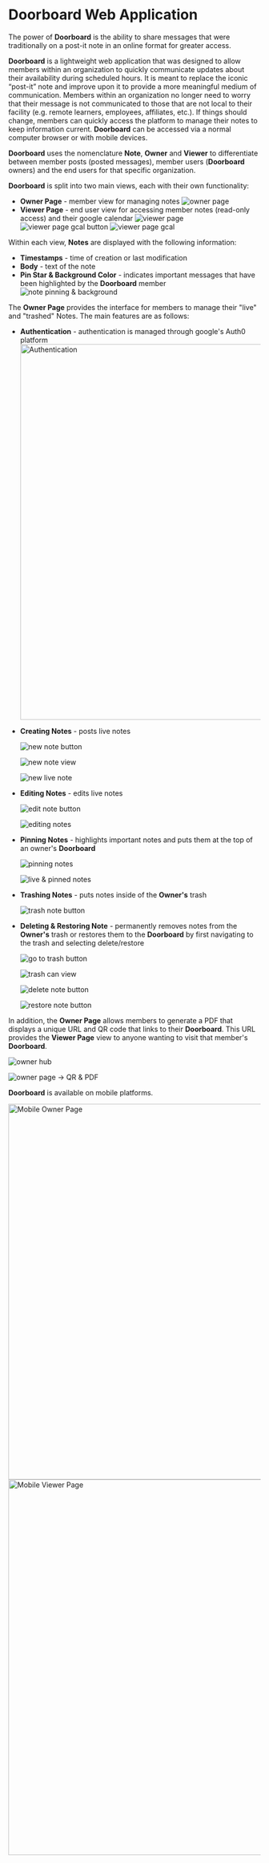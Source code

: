 # Doorboard Web Application

The power of **Doorboard** is the ability to share messages that were traditionally on a post-it note in an online format for greater access.

**Doorboard** is a lightweight web application that was designed to allow members within an organization to quickly communicate updates about their availability during scheduled hours. It is meant to replace the iconic “post-it” note and improve upon it to provide a more meaningful medium of communication. Members within an organization no longer need to worry that their message is not communicated to those that are not local to their facility (e.g. remote learners, employees, affiliates, etc.). If things should change, members can quickly access the platform to manage their notes to keep information current. **Doorboard** can be accessed via a normal computer browser or with mobile devices.

**Doorboard** uses the nomenclature **Note**, **Owner** and **Viewer** to differentiate between member posts (posted messages), member users (**Doorboard** owners) and the end users for that specific organization.

**Doorboard** is split into two main views, each with their own functionality:
- **Owner Page** - member view for managing notes
  ![owner page](doorboard_pamphlet_images/Doorboard%20Owner%20Page.png)
- **Viewer Page** - end user view for accessing member notes (read-only access) and their google calendar
  ![viewer page](doorboard_pamphlet_images/Doorboard%20Viewer%20Page.png)
  ![viewer page gcal button](doorboard_pamphlet_images/Doorboard%20g-cal%20button.png)
  ![viewer page gcal](doorboard_pamphlet_images/Doorboard%20-%20Gcal%20view.png)

Within each view, **Notes** are displayed with the following information:
- **Timestamps** - time of creation or last modification
- **Body** - text of the note
- **Pin Star & Background Color** - indicates important messages that have been highlighted by the **Doorboard** member
  ![note pinning & background](doorboard_pamphlet_images/Doorboard%20posted%20notes.png)

The **Owner Page** provides the interface for members to manage their "live" and "trashed" Notes. The main features are as follows:
- **Authentication** - authentication is managed through google's Auth0 platform
  <img src="/doorboard_pamphlet_images/Doorboard%20Auth0%20Login.png" alt="Authentication" width = "520" height = "750"/>

- **Creating Notes** - posts live notes

  ![new note button](doorboard_pamphlet_images/Doorboard%20Add%20Note%20Button.png)

  ![new note view](doorboard_pamphlet_images/Doorboard%20New%20Note%20View.png)

  ![new live note](doorboard_pamphlet_images/Doorboard%20Live%20Note.png)

- **Editing Notes** - edits live notes

  ![edit note button](doorboard_pamphlet_images/Doorboard%20Edit%20Note%20Button.png)

  ![editing notes](doorboard_pamphlet_images/Doorboard%20Edit%20Note%20View.png)

- **Pinning Notes** - highlights important notes and puts them at the top of an owner's **Doorboard**

  ![pinning notes](doorboard_pamphlet_images/Doorboard%20%20Pin%20Note%20Button.png)

  ![live & pinned notes](doorboard_pamphlet_images/Doorboard%20Live%20&%20Pinned%20Notes.png)

- **Trashing Notes** - puts notes inside of the **Owner's** trash

  ![trash note button](doorboard_pamphlet_images/Doorboard%20Move%20Note%20to%20Trash%20Button.png)

- **Deleting & Restoring Note** - permanently removes notes from the **Owner's** trash or restores them to the **Doorboard** by first navigating to the trash and selecting delete/restore

  ![go to trash button](doorboard_pamphlet_images/Doorboard%20Trash%20Can%20Button.png)

  ![trash can view](doorboard_pamphlet_images/Doorboard%20Trash%20Can%20View.png)

  ![delete note button](doorboard_pamphlet_images/Doorboard%20Delete%20from%20Trash%20Button.png)

  ![restore note button](doorboard_pamphlet_images/Doorboard%20Restore%20Note%20Button.png)

In addition, the **Owner Page** allows members to generate a PDF that displays a unique URL and QR code that links to their **Doorboard**. This URL provides the **Viewer Page** view to anyone wanting to visit that member's **Doorboard**.

  ![owner hub](doorboard_pamphlet_images/Doorboard%20Owner%20Hub.png)

  ![owner page -> QR & PDF](doorboard_pamphlet_images/Doorboard%20QR%20Code%20&%20PDF.png)

**Doorboard** is available on mobile platforms.

  <img src="/doorboard_pamphlet_images/Doorboard%20Mobile%20Owner%20View.png" alt="Mobile Owner Page" width = "520" height = "750"/>

  <img src="/doorboard_pamphlet_images/Doorboard%20Mobile%20Viewer%20View.png" alt="Mobile Viewer Page" width = "520" height = "750"/>

